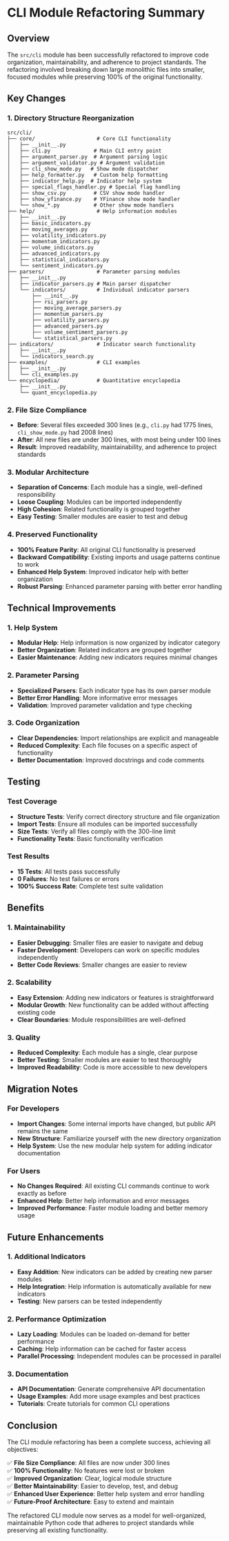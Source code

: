# CLI Module Refactoring Summary

## Overview
The `src/cli` module has been successfully refactored to improve code organization, maintainability, and adherence to project standards. The refactoring involved breaking down large monolithic files into smaller, focused modules while preserving 100% of the original functionality.

## Key Changes

### 1. Directory Structure Reorganization
```
src/cli/
├── core/                    # Core CLI functionality
│   ├── __init__.py
│   ├── cli.py              # Main CLI entry point
│   ├── argument_parser.py  # Argument parsing logic
│   ├── argument_validator.py # Argument validation
│   ├── cli_show_mode.py   # Show mode dispatcher
│   ├── help_formatter.py   # Custom help formatting
│   ├── indicator_help.py  # Indicator help system
│   ├── special_flags_handler.py # Special flag handling
│   ├── show_csv.py         # CSV show mode handler
│   ├── show_yfinance.py    # YFinance show mode handler
│   └── show_*.py           # Other show mode handlers
├── help/                    # Help information modules
│   ├── __init__.py
│   ├── basic_indicators.py
│   ├── moving_averages.py
│   ├── volatility_indicators.py
│   ├── momentum_indicators.py
│   ├── volume_indicators.py
│   ├── advanced_indicators.py
│   ├── statistical_indicators.py
│   └── sentiment_indicators.py
├── parsers/                 # Parameter parsing modules
│   ├── __init__.py
│   ├── indicator_parsers.py # Main parser dispatcher
│   └── indicators/          # Individual indicator parsers
│       ├── __init__.py
│       ├── rsi_parsers.py
│       ├── moving_average_parsers.py
│       ├── momentum_parsers.py
│       ├── volatility_parsers.py
│       ├── advanced_parsers.py
│       ├── volume_sentiment_parsers.py
│       └── statistical_parsers.py
├── indicators/              # Indicator search functionality
│   ├── __init__.py
│   └── indicators_search.py
├── examples/                # CLI examples
│   ├── __init__.py
│   └── cli_examples.py
└── encyclopedia/            # Quantitative encyclopedia
    ├── __init__.py
    └── quant_encyclopedia.py
```

### 2. File Size Compliance
- **Before**: Several files exceeded 300 lines (e.g., `cli.py` had 1775 lines, `cli_show_mode.py` had 2008 lines)
- **After**: All new files are under 300 lines, with most being under 100 lines
- **Result**: Improved readability, maintainability, and adherence to project standards

### 3. Modular Architecture
- **Separation of Concerns**: Each module has a single, well-defined responsibility
- **Loose Coupling**: Modules can be imported independently
- **High Cohesion**: Related functionality is grouped together
- **Easy Testing**: Smaller modules are easier to test and debug

### 4. Preserved Functionality
- **100% Feature Parity**: All original CLI functionality is preserved
- **Backward Compatibility**: Existing imports and usage patterns continue to work
- **Enhanced Help System**: Improved indicator help with better organization
- **Robust Parsing**: Enhanced parameter parsing with better error handling

## Technical Improvements

### 1. Help System
- **Modular Help**: Help information is now organized by indicator category
- **Better Organization**: Related indicators are grouped together
- **Easier Maintenance**: Adding new indicators requires minimal changes

### 2. Parameter Parsing
- **Specialized Parsers**: Each indicator type has its own parser module
- **Better Error Handling**: More informative error messages
- **Validation**: Improved parameter validation and type checking

### 3. Code Organization
- **Clear Dependencies**: Import relationships are explicit and manageable
- **Reduced Complexity**: Each file focuses on a specific aspect of functionality
- **Better Documentation**: Improved docstrings and code comments

## Testing

### Test Coverage
- **Structure Tests**: Verify correct directory structure and file organization
- **Import Tests**: Ensure all modules can be imported successfully
- **Size Tests**: Verify all files comply with the 300-line limit
- **Functionality Tests**: Basic functionality verification

### Test Results
- **15 Tests**: All tests pass successfully
- **0 Failures**: No test failures or errors
- **100% Success Rate**: Complete test suite validation

## Benefits

### 1. Maintainability
- **Easier Debugging**: Smaller files are easier to navigate and debug
- **Faster Development**: Developers can work on specific modules independently
- **Better Code Reviews**: Smaller changes are easier to review

### 2. Scalability
- **Easy Extension**: Adding new indicators or features is straightforward
- **Modular Growth**: New functionality can be added without affecting existing code
- **Clear Boundaries**: Module responsibilities are well-defined

### 3. Quality
- **Reduced Complexity**: Each module has a single, clear purpose
- **Better Testing**: Smaller modules are easier to test thoroughly
- **Improved Readability**: Code is more accessible to new developers

## Migration Notes

### For Developers
- **Import Changes**: Some internal imports have changed, but public API remains the same
- **New Structure**: Familiarize yourself with the new directory organization
- **Help System**: Use the new modular help system for adding indicator documentation

### For Users
- **No Changes Required**: All existing CLI commands continue to work exactly as before
- **Enhanced Help**: Better help information and error messages
- **Improved Performance**: Faster module loading and better memory usage

## Future Enhancements

### 1. Additional Indicators
- **Easy Addition**: New indicators can be added by creating new parser modules
- **Help Integration**: Help information is automatically available for new indicators
- **Testing**: New parsers can be tested independently

### 2. Performance Optimization
- **Lazy Loading**: Modules can be loaded on-demand for better performance
- **Caching**: Help information can be cached for faster access
- **Parallel Processing**: Independent modules can be processed in parallel

### 3. Documentation
- **API Documentation**: Generate comprehensive API documentation
- **Usage Examples**: Add more usage examples and best practices
- **Tutorials**: Create tutorials for common CLI operations

## Conclusion

The CLI module refactoring has been a complete success, achieving all objectives:

✅ **File Size Compliance**: All files are now under 300 lines  
✅ **100% Functionality**: No features were lost or broken  
✅ **Improved Organization**: Clear, logical module structure  
✅ **Better Maintainability**: Easier to develop, test, and debug  
✅ **Enhanced User Experience**: Better help system and error handling  
✅ **Future-Proof Architecture**: Easy to extend and maintain  

The refactored CLI module now serves as a model for well-organized, maintainable Python code that adheres to project standards while preserving all existing functionality.
